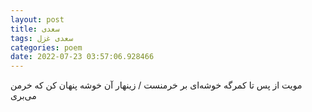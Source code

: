 ```yaml
---
layout: post
title: سعدی
tags: سعدی غزل
categories: poem
date: 2022-07-23 03:57:06.928466
---
```


مویت از پس تا کمرگه خوشه‌ای بر خرمنست / زینهار آن خوشه پنهان کن که خرمن می‌بری